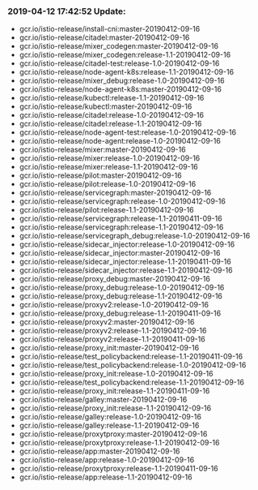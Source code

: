 ### 2019-04-12 17:42:52 Update:

- gcr.io/istio-release/install-cni:master-20190412-09-16
- gcr.io/istio-release/citadel:master-20190412-09-16
- gcr.io/istio-release/mixer_codegen:master-20190412-09-16
- gcr.io/istio-release/mixer_codegen:release-1.1-20190412-09-16
- gcr.io/istio-release/citadel-test:release-1.0-20190412-09-16
- gcr.io/istio-release/node-agent-k8s:release-1.1-20190412-09-16
- gcr.io/istio-release/mixer_debug:release-1.0-20190412-09-16
- gcr.io/istio-release/node-agent-k8s:master-20190412-09-16
- gcr.io/istio-release/kubectl:release-1.1-20190412-09-16
- gcr.io/istio-release/kubectl:master-20190412-09-16
- gcr.io/istio-release/citadel:release-1.0-20190412-09-16
- gcr.io/istio-release/citadel:release-1.1-20190412-09-16
- gcr.io/istio-release/node-agent-test:release-1.0-20190412-09-16
- gcr.io/istio-release/node-agent:release-1.0-20190412-09-16
- gcr.io/istio-release/mixer:master-20190412-09-16
- gcr.io/istio-release/mixer:release-1.0-20190412-09-16
- gcr.io/istio-release/mixer:release-1.1-20190412-09-16
- gcr.io/istio-release/pilot:master-20190412-09-16
- gcr.io/istio-release/pilot:release-1.0-20190412-09-16
- gcr.io/istio-release/servicegraph:master-20190412-09-16
- gcr.io/istio-release/servicegraph:release-1.0-20190412-09-16
- gcr.io/istio-release/pilot:release-1.1-20190412-09-16
- gcr.io/istio-release/servicegraph:release-1.1-20190411-09-16
- gcr.io/istio-release/servicegraph:release-1.1-20190412-09-16
- gcr.io/istio-release/servicegraph_debug:release-1.0-20190412-09-16
- gcr.io/istio-release/sidecar_injector:release-1.0-20190412-09-16
- gcr.io/istio-release/sidecar_injector:master-20190412-09-16
- gcr.io/istio-release/sidecar_injector:release-1.1-20190411-09-16
- gcr.io/istio-release/sidecar_injector:release-1.1-20190412-09-16
- gcr.io/istio-release/proxy_debug:master-20190412-09-16
- gcr.io/istio-release/proxy_debug:release-1.0-20190412-09-16
- gcr.io/istio-release/proxy_debug:release-1.1-20190412-09-16
- gcr.io/istio-release/proxyv2:release-1.0-20190412-09-16
- gcr.io/istio-release/proxy_debug:release-1.1-20190411-09-16
- gcr.io/istio-release/proxyv2:master-20190412-09-16
- gcr.io/istio-release/proxyv2:release-1.1-20190412-09-16
- gcr.io/istio-release/proxyv2:release-1.1-20190411-09-16
- gcr.io/istio-release/proxy_init:master-20190412-09-16
- gcr.io/istio-release/test_policybackend:release-1.1-20190411-09-16
- gcr.io/istio-release/test_policybackend:release-1.0-20190412-09-16
- gcr.io/istio-release/proxy_init:release-1.0-20190412-09-16
- gcr.io/istio-release/test_policybackend:release-1.1-20190412-09-16
- gcr.io/istio-release/proxy_init:release-1.1-20190411-09-16
- gcr.io/istio-release/galley:master-20190412-09-16
- gcr.io/istio-release/proxy_init:release-1.1-20190412-09-16
- gcr.io/istio-release/galley:release-1.0-20190412-09-16
- gcr.io/istio-release/galley:release-1.1-20190412-09-16
- gcr.io/istio-release/proxytproxy:master-20190412-09-16
- gcr.io/istio-release/proxytproxy:release-1.1-20190412-09-16
- gcr.io/istio-release/app:master-20190412-09-16
- gcr.io/istio-release/app:release-1.0-20190412-09-16
- gcr.io/istio-release/proxytproxy:release-1.1-20190411-09-16
- gcr.io/istio-release/app:release-1.1-20190412-09-16
